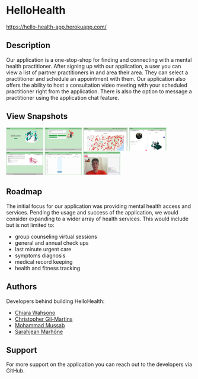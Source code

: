 # HelloHealth

https://hello-health-app.herokuapp.com/

## Description

Our application is a one-stop-shop for finding and connecting with a mental health practitioner. After signing up with our application, a user you can view a list of partner practitioners in and area their area. They can select a practitioner and schedule an appointment with them. Our application also offers the ability to host a consultation video meeting with your scheduled practitioner right from the application. There is also the option to message a practitioner using the application chat feature.

## View Snapshots

<img src="images/screenshots/welcome-Screen.png" width="100"> <img src="images/screenshots/logged_in.png" width="100"> <img src="images/screenshots/map_of_docs.png" width="120"> <img src="images/screenshots/Sally_Profile.png" width="100"> <img src="images/screenshots/meds.png" width="100"> <img src="images/screenshots/appointments.png" width="100"> <img src="images/screenshots/doc_patient_video.png" width="100">

## Roadmap

The initial focus for our application was providing mental health access and services. Pending the usage and success of the application, we would consider expanding to a wider array of health services. This would include but is not limited to:

- group counseling virtual sessions
- general and annual check ups
- last minute urgent care
- symptoms diagnosis
- medical record keeping
- health and fitness tracking

## Authors

Developers behind building HelloHealth:

- [Chiara Wahsono](https://github.com/chiarawahsono)
- [Christopher Gil-Martins](https://github.com/chris-gil-martins)
- [Mohammad Mussab](https://github.com/Mmussab)
- [Sarahjean Marhône](https://github.com/sjmarhone)

## Support

For more support on the application you can reach out to the developers via GitHub.
